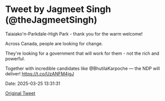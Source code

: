 # Tweet by Jagmeet Singh (@theJagmeetSingh)

Taiaiako'n-Parkdale-High Park - thank you for the warm welcome!

Across Canada, people are looking for change.

They're looking for a government that will work for them - not the rich and powerful.

Together with incredible candidates like @BhutilaKarpoche — the NDP will deliver! https://t.co/UzANFM4jgJ

Date: 2025-03-25 13:31:31

[Original Tweet](https://x.com/theJagmeetSingh/status/1904526561954406863)

